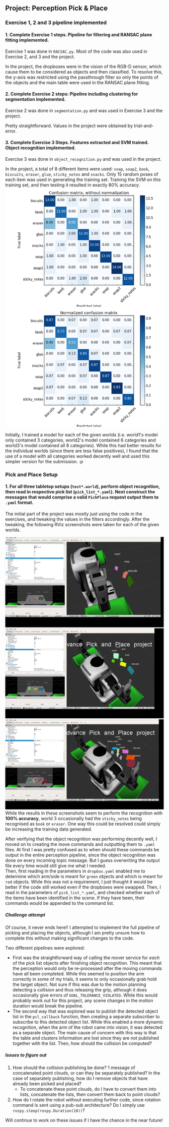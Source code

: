 ## Project: Perception Pick & Place

### Exercise 1, 2 and 3 pipeline implemented
#### 1. Complete Exercise 1 steps. Pipeline for filtering and RANSAC plane fitting implemented.
Exercise 1 was done in `RACSAC.py`. Most of the code was also used in Exercise 2, and 3 and the project.

In the project, the dropboxes were in the vision of the RGB-D sensor, which cause them to be considered as objects and then classified. To resolve this, the y-axis was restricted using the passthrough filter so only the points of the objects and the main table were used in the RANSAC plane fitting.

#### 2. Complete Exercise 2 steps: Pipeline including clustering for segmentation implemented.
Exercise 2 was done in `segmentation.py` and was used in Exercise 3 and the project.

Pretty straightforward. Values in the project were obtained by trial-and-error.

#### 3. Complete Exercise 3 Steps.  Features extracted and SVM trained.  Object recognition implemented.
Exercise 3 was done in `object_recognition.py` and was used in the project.

In the project, a total of 8 different items were used: `soap`, `soap2`, `book`, `biscuits`, `eraser`, `glue`, `sticky_notes` and `snacks`.
Only 15 random poses of each item was used in generating the training set.
Training the SVM on this training set, and then testing it resulted in exactly 80% accuracy.
![training_results](figs/figure_world_all_training.png)
![training_results_normalized](figs/figure_world_all_training_normalized.png)

Initially, I trained a model for each of the given worlds (i.e. world1's model only contained 3 categories, world2's model contained 6 categories and world3's model contained all 8 categories). While this had better results for the individual worlds (since there are less false positives), I found that the use of a model with all categories worked decently well and used this simpler version for the submission. :p

### Pick and Place Setup

#### 1. For all three tabletop setups (`test*.world`), perform object recognition, then read in respective pick list (`pick_list_*.yaml`). Next construct the messages that would comprise a valid `PickPlace` request output them to `.yaml` format.

The initial part of the project was mostly just using the code in the exercises, and tweaking the values in the filters accordingly.
After the tweaking, the following RViz screenshots were taken for each of the given worlds.

![world1_results](figs/world_1_recognition_screenshot.png)
![world2_results](figs/world_2_recognition_screenshot.png)
![world3_results](figs/world_3_recognition_screenshot.png)
While the results in these screenshots seem to perform the recognition with **100% accuracy**, world 3 occasionally had the `sticky_notes` being recognised as `book` or `eraser`. One way this could be resolved could simply be increasing the training data generated.

After verifying that the object recognition was performing decently well, I moved on to creating the move commands and outputting them to `.yaml` files. At first I was pretty confused as to when should these commands be output in the entire perception pipeline, since the object recognition was done on every incoming topic message. But I guess overwriting the output file every time would still give me what I needed.  
Then, first reading in the parameters in `dropbox.yaml` enabled me to determine which arm/side is meant for `green` objects and which is meant for `red` objects. While this was not a requirement, I just thought it would be better if the code still worked even if the dropboxes were swapped. Then, I read in the parameters of `pick_list_*.yaml`, and checked whether each of the items have been identified in the scene. If they have been, their commands would be appended to the command list.

##### Challenge attempt
Of course, it never ends here!!
I attempted to implement the full pipeline of picking and placing the objects, although I am pretty unsure how to complete this without making significant changes to the code.

Two different pipelines were explored:
- First was the straightforward way of calling the mover service for *each* of the pick list objects after finishing object recognition. This meant that the perception would only be re-processed after the moving commands have all been completed. While this seemed to position the arm correctly in some of my trials, it seems to only occasionally grab hold the target object. Not sure if this was due to the motion planning detecting a collision and thus releasing the grip, although it does occasionally give errors of `GOAL_TOLERANCE_VIOLATED`.
While this would probably work out for this project, any scene changes in the motion duration would break the pipeline.
- The second way that was explored was to publish the detected object list in the `pcl_callback` function, then creating a separate subscriber to subscribe to this detected object list. While this enabled a more dynamic recognition, when the arm of the robot came into vision, it was detected as a separate object. The main cause of concern with this way is that the table and clusters information are lost since they are not published together with the list. Then, how should the collision be computed?

##### Issues to figure out
1. How should the collision publishing be done? 1 message of concatenated point clouds, or can they be separately published? In the case of separately publishing, how do I remove objects that have already been picked and placed?
    - To concatenate these point clouds, do I have to convert them into lists, concatenate the lists, then convert them back to point clouds?
2. How do I rotate the robot without executing further code, since rotation command is sent using a pub-sub architecture? Do I simply use `rospy.sleep(rospy.Duration(10))`?

Will continue to work on these issues if I have the chance in the near future!
